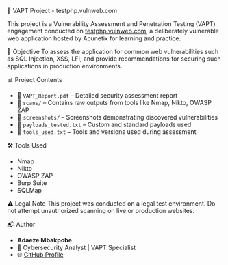  🔐 VAPT Project - testphp.vulnweb.com

This project is a Vulnerability Assessment and Penetration Testing (VAPT) engagement conducted on [testphp.vulnweb.com](https://testphp.vulnweb.com), a deliberately vulnerable web application hosted by Acunetix for learning and practice.

🧠 Objective
To assess the application for common web vulnerabilities such as SQL Injection, XSS, LFI, and provide recommendations for securing such applications in production environments.

 📊 Project Contents

- 📄 `VAPT_Report.pdf` – Detailed security assessment report
- 📁 `scans/` – Contains raw outputs from tools like Nmap, Nikto, OWASP ZAP
- 📁 `screenshots/` – Screenshots demonstrating discovered vulnerabilities
- 📄 `payloads_tested.txt` – Custom and standard payloads used
- 📄 `tools_used.txt` – Tools and versions used during assessment

 🛠️ Tools Used

- Nmap
- Nikto
- OWASP ZAP
- Burp Suite
- SQLMap

 ⚠️ Legal Note
This project was conducted on a legal test environment. Do not attempt unauthorized scanning on live or production websites.



📬 Author

- **Adaeze Mbakpobe**
- 💼 Cybersecurity Analyst | VAPT Specialist
- 🌐 [GitHub Profile](https://github.com/ebyoby60)
